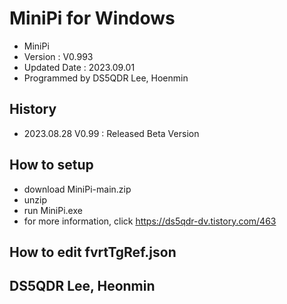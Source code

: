 # MiniPi for Windows 
- MiniPi
- Version : V0.993
- Updated Date : 2023.09.01
- Programmed by DS5QDR Lee, Hoenmin


## History
- 2023.08.28 V0.99 : Released Beta Version

## How to setup
- download MiniPi-main.zip
- unzip
- run MiniPi.exe
- for more information, click https://ds5qdr-dv.tistory.com/463

## How to edit fvrtTgRef.json


## DS5QDR Lee, Heonmin
